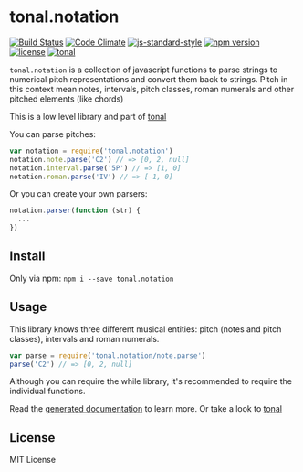 # tonal.notation

[![Build Status](https://travis-ci.org/danigb/tonal.svg?branch=master)](https://travis-ci.org/danigb/tonal.notation)
[![Code Climate](https://codeclimate.com/github/danigb/tonal.notation/badges/gpa.svg)](https://codeclimate.com/github/danigb/tonal.notation)
[![js-standard-style](https://img.shields.io/badge/code%20style-standard-brightgreen.svg?style=flat)](https://github.com/feross/standard)
[![npm version](https://img.shields.io/npm/v/tonal.notation.svg)](https://www.npmjs.com/package/tonal.notation)
[![license](https://img.shields.io/npm/l/tonal.notation.svg)](https://www.npmjs.com/package/tonal.notation)
[![tonal](https://img.shields.io/badge/tonal-kit-yellow.svg)](https://www.npmjs.com/package/tonal)


`tonal.notation` is a collection of javascript functions to parse strings to numerical pitch representations and convert them back to strings. Pitch in this context mean notes, intervals, pitch classes, roman numerals and other pitched elements (like chords)

This is a low level library and part of [tonal](https://www.npmjs.com/package/tonal)

You can parse pitches:

```js
var notation = require('tonal.notation')
notation.note.parse('C2') // => [0, 2, null]
notation.interval.parse('5P') // => [1, 0]
notation.roman.parse('IV') // => [-1, 0]
```

Or you can create your own parsers:

```js
notation.parser(function (str) {
  ...
})
```

## Install

Only via npm: `npm i --save tonal.notation`

## Usage

This library knows three different musical entities: pitch (notes and pitch classes), intervals and roman numerals.

```js
var parse = require('tonal.notation/note.parse')
parse('C2') // => [0, 2, null]
```

Although you can require the while library, it's recommended to require the individual functions.

Read the [generated documentation](https://github.com/danigb/tonal.notation/blob/master/API.md) to learn more. Or take a look to [tonal](https://www.npmjs.com/package/tonal)

## License

MIT License
